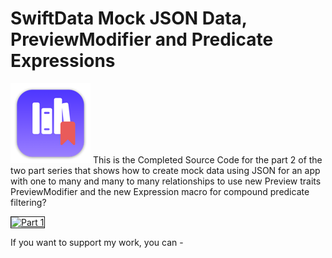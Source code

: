 # SwiftData Mock JSON Data, PreviewModifier and Predicate Expressions

![mac128](Images/mac128.png) This is the Completed Source Code for the part 2 of the two part series that shows how to create mock data  using JSON for an app with one to many and many to many relationships to use new Preview traits PreviewModifier and the new Expression macro for compound predicate filtering?

<a href="http://www.youtube.com/watch?feature=player_embedded&v=leTxwLXghVs
" target="_blank"><img src="http://img.youtube.com/vi/leTxwLXghVs/0.jpg" 
alt="Part 1" width="480" height="360" border="1" /></a>

If you want to support my work, you can - </br>



